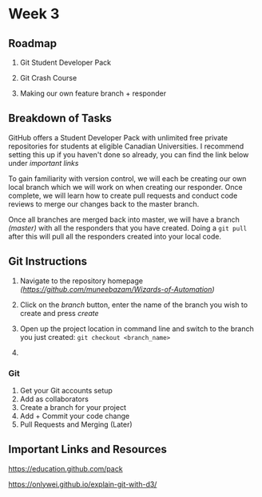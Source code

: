 Week 3
======

## Roadmap

1. Git Student Developer Pack

2. Git Crash Course

3. Making our own feature branch + responder

## Breakdown of Tasks

GitHub offers a Student Developer Pack with unlimited free private repositories for students at eligible Canadian Universities. I recommend setting this up if you haven't done so already, you can find the link below under *important links*

To gain familiarity with version control, we will each be creating our own local branch which we will work on when creating our responder. Once complete, we will learn how to create pull requests and conduct code reviews to merge our changes back to the master branch.

Once all branches are merged back into master, we will have a branch *(master)* with all the responders that you have created. Doing a ```git pull``` after this will pull all the responders created into your local code.


## Git Instructions

1. Navigate to the repository homepage *(https://github.com/muneebazam/Wizards-of-Automation)*

2. Click on the *branch* button, enter the name of the branch you wish to create and press *create*

3. Open up the project location in command line and switch to the branch you just created: ```git checkout <branch_name>```

4. 

### Git
1. Get your Git accounts setup
2. Add as collaborators 
3. Create a branch for your project
4. Add + Commit your code change
5. Pull Requests and Merging (Later)

## Important Links and Resources

https://education.github.com/pack

https://onlywei.github.io/explain-git-with-d3/
